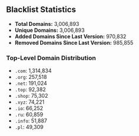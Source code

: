 ## Blacklist Statistics

- **Total Domains:** 3,006,893
- **Unique Domains:** 3,006,893
- **Added Domains Since Last Version:** 970,832
- **Removed Domains Since Last Version:** 985,855

### Top-Level Domain Distribution

-  `.com`: 1,314,834
-  `.org`: 257,518
-  `.net`: 191,024
-  `.top`: 92,382
-  `.shop`: 75,302
-  `.xyz`: 74,221
-  `.io`: 66,252
-  `.ru`: 60,859
-  `.info`: 51,887
-  `.pl`: 49,309
